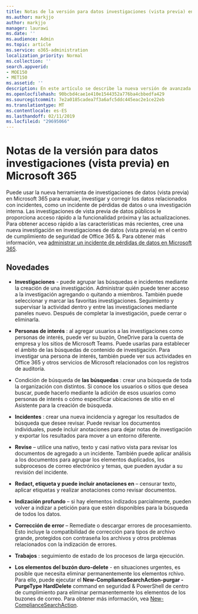 ```yaml
---
title: Notas de la versión para datos investigaciones (vista previa) en Microsoft 365
ms.author: markjjo
author: markjjo
manager: laurawi
ms.date: ''
ms.audience: Admin
ms.topic: article
ms.service: o365-administration
localization_priority: Normal
ms.collection: ''
search.appverid:
- MOE150
- MET150
ms.assetid: ''
description: En este artículo se describe la nueva versión de avanzada exhibición de documentos electrónicos (vista previa) en Microsoft 365.
ms.openlocfilehash: 90bcbd4cae1e410e1544352a776ba4cbbedfa429
ms.sourcegitcommit: 7e2a0185cadea7f3a6afc5ddc445eac2e1ce22eb
ms.translationtype: MT
ms.contentlocale: es-ES
ms.lasthandoff: 02/11/2019
ms.locfileid: "29695066"
---
```

# <a name="release-notes-for-data-investigations-preview-in-microsoft-365"></a>Notas de la versión para datos investigaciones (vista previa) en Microsoft 365

Puede usar la nueva herramienta de investigaciones de datos (vista previa) en Microsoft 365 para evaluar, investigar y corregir los datos relacionados con incidentes, como un incidente de pérdidas de datos o una investigación interna. Las investigaciones de vista previa de datos públicos le proporciona acceso rápido a la funcionalidad próxima y las actualizaciones. Para obtener acceso rápido a las características más recientes, cree una nueva investigación en investigaciones de datos (vista previa) en el centro de cumplimiento de seguridad de Office 365 &. Para obtener más información, vea [administrar un incidente de pérdidas de datos en Microsoft 365](manage-data-spillage-incidents.md).

## <a name="whats-new"></a>Novedades 

- **Investigaciones** - puede agrupar las búsquedas e incidentes mediante la creación de una investigación. Administrar quién puede tener acceso a la investigación agregando o quitando a miembros.  También puede seleccionar y marcar las favoritas investigaciones. Seguimiento y supervisar la actividad dentro y entre las investigaciones mediante paneles nuevo. Después de completar la investigación, puede cerrar o eliminarla.

- **Personas de interés** : al agregar usuarios a las investigaciones como personas de interés, puede ver su buzón, OneDrive para la cuenta de empresa y los sitios de Microsoft Teams. Puede usarlas para establecer el ámbito de las búsquedas de contenido de investigación. Para investigar una persona de interés, también puede ver sus actividades en Office 365 y otros servicios de Microsoft relacionados con los registros de auditoría.

- Condición de búsqueda de **las búsquedas** : crear una búsqueda de toda la organización con distintos. Si conoce los usuarios o sitios que desea buscar, puede hacerlo mediante la adición de esos usuarios como personas de interés o cómo especificar ubicaciones de sitio en el Asistente para la creación de búsqueda. 

- **Incidentes** : crear una nueva incidencia y agregar los resultados de búsqueda que desee revisar. Puede revisar los documentos individuales, puede incluir anotaciones para dejar notas de investigación y exportar los resultados para mover a un entorno diferente. 

- **Revise** – utilice una nativo, texto y casi nativo vista para revisar los documentos de agregado a un incidente. También puede aplicar análisis a los documentos para agrupar los elementos duplicados, los subprocesos de correo electrónico y temas, que pueden ayudar a su revisión del incidente. 

- **Redact, etiqueta y puede incluir anotaciones en** – censurar texto, aplicar etiquetas y realizar anotaciones como revisar documentos.
  
- **Indización profundo** – si hay elementos indizados parcialmente, pueden volver a indizar a petición para que estén disponibles para la búsqueda de todos los datos.

- **Corrección de error** – Remediate o descargar errores de procesamiento. Esto incluye la compatibilidad de corrección para tipos de archivo grande, protegidos con contraseña los archivos y otros problemas relacionados con la indización de errores. 

- **Trabajos** : seguimiento de estado de los procesos de larga ejecución.

- **Los elementos del buzón duro-delete** - en situaciones urgentes, es posible que necesita eliminar permanentemente los elementos rchivo. Para ello, puede ejecutar el **New-ComplianceSearchAction-purgar - PurgeType HardDelete** command en seguridad & PowerShell de centro de cumplimiento para eliminar permanentemente los elementos de los buzones de correo. Para obtener más información, vea [New-ComplianceSearchAction](https://docs.microsoft.com/powershell/module/exchange/policy-and-compliance-content-search/new-compliancesearchaction).
